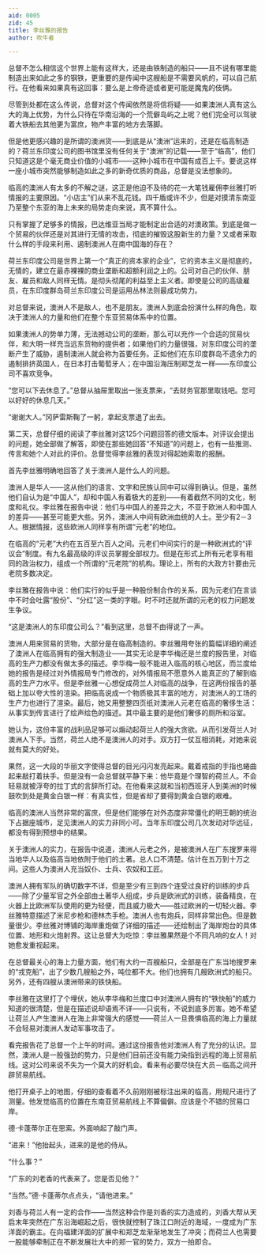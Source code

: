 ```yaml
---
aid: 0005
zid: 45
title: 李丝雅的报告
author: 吹牛者

---
```




  总督不怎么相信这个世界上能有这样大，还是由铁制造的船只——且不说有哪里能制造出来如此之多的钢铁，更重要的是传闻中这艘船是不需要风帆的，可以自己航行。在他看来如果真有这回事：要么是上帝奇迹或者更可能是魔鬼的伎俩。

  尽管到处都在这么传说，总督对这个传闻依然是将信将疑——如果澳洲人真有这么大的海上优势，为什么只待在华南沿海的一个荒僻岛屿之上呢？他们完全可以驾驶着大铁船去其他更为富庶，物产丰富的地方去落脚。

  但是他更感兴趣的是所谓的澳洲货——到底是从“澳洲”运来的，还是在临高制造的？荷兰东印度公司的图书馆里没有任何关于“澳洲”的记载——至于“临高”，他们只知道这是个毫无商业价值的小城市——这种小城市在中国有成百上千。要说这样一座小城市突然能够制造如此之多的新奇优质的商品，总督是没法想象的。

  临高的澳洲人有太多的不解之谜，这正是他迫不及待的花一大笔钱雇佣李丝雅打听情报的主要原因。“小店主”们从来不乱花钱。四千盾或许不少，但是对摸清东南亚乃至整个东亚的海上未来的局势走向来说，真不算什么。

  只有掌握了足够多的情报，巴达维亚当局才能制定出合适的对澳政策。到底是做一个贸易的伙伴还是对其进行无情的攻击，彻底的摧毁这股新生的力量？又或者采取什么样的手段来利用、遏制澳洲人在南中国海的存在？

  荷兰东印度公司是世界上第一个“真正的资本家的企业”，它的资本主义是彻底的，无情的，建立在最赤裸裸的商业垄断和超额利润之上的。公司对自己的伙伴、朋友、雇员和敌人同样无情。是彻头彻尾的利益至上主义者。即使是公司的高级雇员，在东印度群岛荷兰东印度公司是运用丛林法则最成功势力。

  对总督来说，澳洲人不是敌人，也不是朋友。澳洲人到底会扮演什么样的角色，取决于澳洲人的力量和他们在整个东亚贸易体系中的位置。

  如果澳洲人的势单力薄，无法撼动公司的垄断，那么可以充作一个合适的贸易伙伴，和大明一样充当远东货物的提供者；如果他们的力量很强，对东印度公司的垄断产生了威胁，遏制澳洲人就会称为首要任务。正如他们在东印度群岛不遗余力的遏制排挤英国人，在日本打击葡萄牙人；在中国沿海压制郑芝龙一样——东印度公司不喜欢竞争。

  “您可以下去休息了。”总督从抽屉里取出一张支票来，“去财务官那里取钱吧。您可以好好的休息几天。”

  “谢谢大人。”冈萨雷斯鞠了一躬，拿起支票退了出去。

  第二天，总督仔细的阅读了李丝雅对这125个问题回答的德文版本。对评议会提出的问题，她全部做了解答，即使在那些她回答“不知道”的问题上，也有一些推测、传言和她个人对此的评价。总督觉得李丝雅的表现对得起她索取的报酬。

  首先李丝雅明确地回答了关于澳洲人是什么人的问题。

  澳洲人是华人——这从他们的语言、文字和民族认同中可以得到确认。但是，虽然他们自认为是“中国人”，却和中国人有着极大的差别——有着截然不同的文化，制度和礼仪。李丝雅在报告中说：他们与中国人的差异之大，不亚于欧洲人和中国人的差异——甚至可能更大些。另外，澳洲人中间有欧洲血统的人士。至少有2－3人。根据情报，这些欧洲人同样享有所谓“元老”的地位。

  在临高的“元老”大约在五百至六百人之间。元老们中间实行的是一种欧洲式的“评议会”制度。有九名最高级的评议员掌握全部权力。但是在形式上所有元老享有相同的政治权力，组成一个所谓的“元老院”的机构。理论上，所有的大政方针要由元老院多数决定。

  李丝雅在报告中说：他们实行的似乎是一种股份制合作的关系，因为元老们在言谈中不时会吐露“股份”、“分红”这一类的字眼。时不时还就所谓的元老的权力问题发生争议。

  “这是澳洲人的东印度公司么？”看到这里，总督不由得说了一声。

  澳洲人用来贸易的货物，大部分是在临高制造的。李丝雅用夸张的篇幅详细的阐述了澳洲人在临高拥有的强大制造业——其实无论是李华梅还是兰度的报告里，对临高的生产力都没有做太多的描述。李华梅一般不能进入临高的核心地区，而兰度给她的报告是经过对外情报局专门修改的，对外情报局不愿意外人能真正的了解到临高的生产力水平。但是李丝雅一心想促成荷兰人对临高的战争，在这两份报告的基础上加以夸大性的渲染。把临高说成一个物质极其丰富的地方，对澳洲人的工场的生产力也进行了渲染。最后，她又用整整四页纸对澳洲人元老在临高的奢侈生活：从事实到传言进行了绘声绘色的描述。其中最主要的是他们奢侈的厕所和浴室。

  她认为，这份丰富的战利品足够可以煽动起荷兰人的强大贪欲。从而引发荷兰人对澳洲人下手。当然，荷兰人绝不是澳洲人的对手。双方打一仗互相消耗，对她来说就有莫大的好处。

  果然，这一大段的华丽文字使得总督的目光闪闪发亮起来。戴着戒指的手指也蜷曲起来敲打着扶手。但是没有一会总督就平静下来：他毕竟是个理智的荷兰人。不会轻易就被浮夸的拉丁式的言辞所打动。在他看来这就和当初西班牙人到美洲的时候鼓吹到处是黄金白银一样：有真实性，但是省却了要得到黄金白银的艰难。

  临高的澳洲人当然非常的富庶，但是他们能够在对外态度非常僵化的明王朝的统治下占据座城市，足见澳洲人的实力非同小可。当年东印度公司几次发动对华远征，都没有得到预想中的结果。

  关于澳洲人的实力，在报告中说道，澳洲人元老之外，是被澳洲人在广东搜罗来得当地华人以及临高当地依附于他们的土著。总人口不清楚。估计在五万到十万之间。这些人为澳洲人充当奴仆、士兵、农奴和工匠。

  澳洲人拥有军队的确切数字不详，但是至少有三到四个连受过良好的训练的步兵——除了少量军官之外全部由土著华人组成，步兵是欧洲式的训练，装备精良，在火器上比欧洲军队使用的更为轻便，而且威力极大——胜过欧洲的一切轻火器。李丝雅特意描述了米尼步枪和德林杰手枪。澳洲人也有炮兵，同样非常出色。但是数量很少。李丝雅对博铺的海岸重炮做了详细的描述——还绘制出了海岸炮台的具体位置、地形和火炮射界。这让总督大为吃惊：李丝雅果然是个不同凡响的女人！对她愈发重视起来。

  在总督最关心的海上力量方面，他们有大约一百艘船只，全部是在广东当地搜罗来的“戎克船”，出了少数几艘船之外，吨位都不大。他们也拥有几艘欧洲式的船只。另外，还有四艘从澳洲带来的铁快船。

  李丝雅在这里打了个埋伏，她从李华梅和兰度口中对澳洲人拥有的“铁快船”的威力知道的很清楚，但是在描述说却语焉不详——只说有，不说到底多厉害。她不希望让荷兰人产生澳洲人在海上非常强大的感觉——荷兰人一旦畏惧临高的海上力量就不会轻易对澳洲人发动军事攻击了。

  看完报告花了总督一个上午的时间。通过这份报告他对澳洲人有了充分的认识。显然，澳洲人是一股强劲的势力，只是他们目前还没有能力染指到远程的海上贸易航线。这对公司来说不失为一个莫大的好机会。看来有必要尽快在大员－临高之间开辟贸易航线。

  他打开桌子上的地图，仔细的查看着不久前刚刚被标注出来的临高，用规尺进行了测量。他发觉临高的位置在东南亚贸易航线上不算偏僻。应该是个不错的贸易口岸。

  德·卡蓬蒂尔正在思索。外面响起了敲门声。

  “进来！”他抬起头，进来的是他的侍从。

  “什么事？”

  “广东的刘老香的代表来了。您是否见他？”

  “当然。”德·卡蓬蒂尔点点头，“请他进来。”

  刘香与荷兰人有一定的合作——当然这种合作是刘香的实力造成的，刘香大帮从天启末年突然在广东沿海崛起之后，很快就控制了珠江口附近的海域，一度成为广东洋面的霸主。在向福建洋面的扩展中和郑芝龙渐渐地发生了冲突；而荷兰人也需要一股能够牵制正在不断发展壮大中的郑一官的势力，双方一拍即合。



